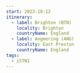 ```yaml
---
start: 2023-10-12
itinerary:
  - label: Brighton (BTN)
    locality: Brighton
    countryName: England
  - label: Angmering (ANG)
    locality: East Preston
    countryName: England
tags:
  - i5TN1
---
```

